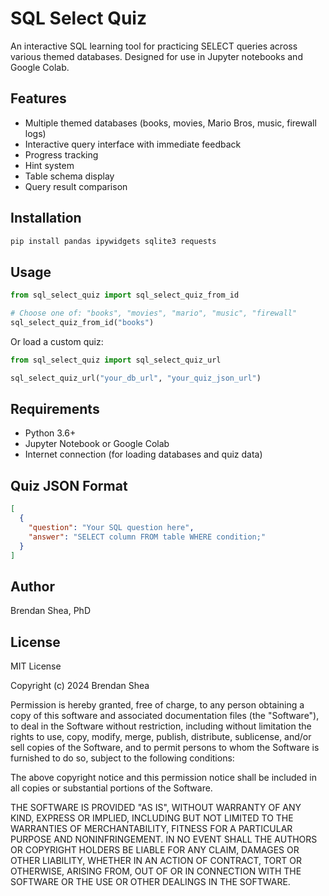# SQL Select Quiz

An interactive SQL learning tool for practicing SELECT queries across various themed databases. Designed for use in Jupyter notebooks and Google Colab.

## Features

- Multiple themed databases (books, movies, Mario Bros, music, firewall logs)
- Interactive query interface with immediate feedback
- Progress tracking
- Hint system
- Table schema display
- Query result comparison

## Installation

```bash
pip install pandas ipywidgets sqlite3 requests
```

## Usage

```python
from sql_select_quiz import sql_select_quiz_from_id

# Choose one of: "books", "movies", "mario", "music", "firewall"
sql_select_quiz_from_id("books")
```

Or load a custom quiz:

```python
from sql_select_quiz import sql_select_quiz_url

sql_select_quiz_url("your_db_url", "your_quiz_json_url")
```

## Requirements

- Python 3.6+
- Jupyter Notebook or Google Colab
- Internet connection (for loading databases and quiz data)

## Quiz JSON Format

```json
[
  {
    "question": "Your SQL question here",
    "answer": "SELECT column FROM table WHERE condition;"
  }
]
```

## Author

Brendan Shea, PhD

## License

MIT License

Copyright (c) 2024 Brendan Shea

Permission is hereby granted, free of charge, to any person obtaining a copy of this software and associated documentation files (the "Software"), to deal in the Software without restriction, including without limitation the rights to use, copy, modify, merge, publish, distribute, sublicense, and/or sell copies of the Software, and to permit persons to whom the Software is furnished to do so, subject to the following conditions:

The above copyright notice and this permission notice shall be included in all copies or substantial portions of the Software.

THE SOFTWARE IS PROVIDED "AS IS", WITHOUT WARRANTY OF ANY KIND, EXPRESS OR IMPLIED, INCLUDING BUT NOT LIMITED TO THE WARRANTIES OF MERCHANTABILITY, FITNESS FOR A PARTICULAR PURPOSE AND NONINFRINGEMENT. IN NO EVENT SHALL THE AUTHORS OR COPYRIGHT HOLDERS BE LIABLE FOR ANY CLAIM, DAMAGES OR OTHER LIABILITY, WHETHER IN AN ACTION OF CONTRACT, TORT OR OTHERWISE, ARISING FROM, OUT OF OR IN CONNECTION WITH THE SOFTWARE OR THE USE OR OTHER DEALINGS IN THE SOFTWARE.
